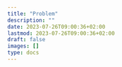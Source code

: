 ```yaml
---
title: "Problem"
description: ""
date: 2023-07-26T09:00:36+02:00
lastmod: 2023-07-26T09:00:36+02:00
draft: false
images: []
type: docs
---
```

